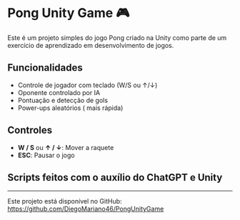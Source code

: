 
# Pong Unity Game 🎮

Este é um projeto simples do jogo Pong criado na Unity como parte de um exercício de aprendizado em desenvolvimento de jogos.

## Funcionalidades

- Controle de jogador com teclado (W/S ou ↑/↓)
- Oponente controlado por IA
- Pontuação e detecção de gols
- Power-ups aleatórios ( mais rápida)

## Controles

- **W / S** ou **↑ / ↓**: Mover a raquete
- **ESC**: Pausar o jogo

## Scripts feitos com o auxílio do ChatGPT e Unity

---

Este projeto está disponível no GitHub: https://github.com/DiegoMariano46/PongUnityGame
